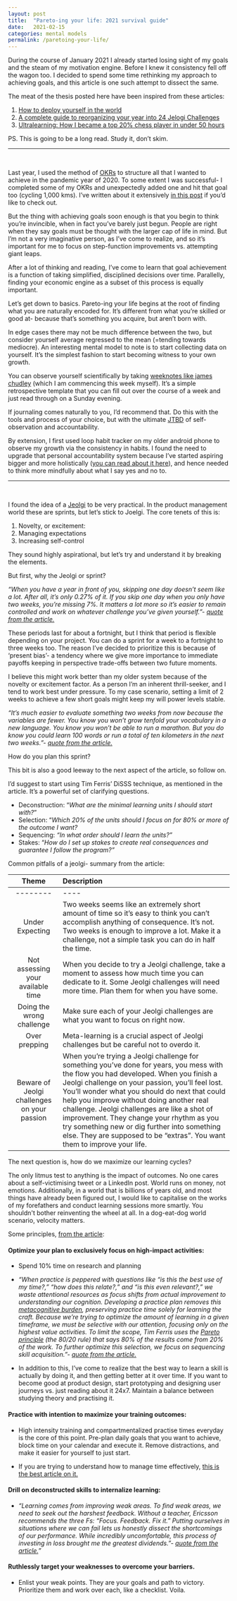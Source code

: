 ```yaml
---
layout: post
title:  "Pareto-ing your life: 2021 survival guide"
date:   2021-02-15
categories: mental models
permalink: /paretoing-your-life/
---
```

During the course of January 2021 I already started losing sight of my goals and the steam of my motivation engine. Before I knew it consistency fell off the wagon too. I decided to spend some time rethinking my approach to achieving goals, and this article is one such attempt to dissect the same.

The meat of the thesis posted here have been inspired from these articles:

1. [How to deploy yourself in the world](https://medium.com/absolute-zero/how-to-deploy-yourself-in-the-world-c3ca6b57d678)
2. [A complete guide to reorganizing your year into 24 Jelogi Challenges](https://medium.com/better-humans/a-complete-guide-to-reorganizing-your-year-into-24-jeolgi-challenges-9998a5f55c59)
3. [Ultralearning: How I became a top 20% chess player in under 50 hours](https://medium.com/better-humans/ultralearning-how-i-became-a-top-20-chess-player-in-under-50-hours-4e085a3b8a4b)

PS. This is going to be a long read. Study it, don’t skim.

---
<br>

Last year, I used the method of [OKRs](https://www.youtube.com/watch?v=mJB83EZtAjc) to structure all that I wanted to achieve in the pandemic year of 2020. To some extent I was successful- I completed some of my OKRs and unexpectedly added one and hit that goal too (cycling 1,000 kms). I’ve written about it extensively [in this post](https://vc97.medium.com/a-sorcerers-guide-to-co-relating-activities-to-drive-desired-outcomes-791367ba160e) if you’d like to check out.

But the thing with achieving goals soon enough is that you begin to think you’re invincible, when in fact you’ve barely just begun. People are right when they say goals must be thought with the larger cap of life in mind. But I’m not a very imaginative person, as I’ve come to realize, and so it’s important for me to focus on step-function improvements vs. attempting giant leaps.

After a lot of thinking and reading, I’ve come to learn that goal achievement is a function of taking simplified, disciplined decisions over time. Parallelly, finding your economic engine as a subset of this process is equally important.

Let’s get down to basics. Pareto-ing your life begins at the root of finding what you are naturally encoded for. It’s different from what you’re skilled or good at- because that’s something you acquire, but aren’t born with.

In edge cases there may not be much difference between the two, but consider yourself average regressed to the mean (=tending towards mediocre). An interesting mental model to note is to start collecting data on yourself. It’s the simplest fashion to start becoming witness to your own growth.

You can observe yourself scientifically by taking [weeknotes like james chudley](https://james-chudley.medium.com/weeknotes-week-2-25-30-jan-f1788e64d3c6) (which I am commencing this week myself). It’s a simple retrospective template that you can fill out over the course of a week and just read through on a Sunday evening.

If journaling comes naturally to you, I’d recommend that. Do this with the tools and process of your choice, but with the ultimate [JTBD](https://jtbd.info/2-what-is-jobs-to-be-done-jtbd-796b82081cca) of self-observation and accountability.

By extension, I first used loop habit tracker on my older android phone to observe my growth via the consistency in habits. I found the need to upgrade that personal accountability system because I’ve started aspiring bigger and more holistically ([you can read about it here](https://vc97.medium.com/solving-the-quarter-life-identity-crisis-e9b3e05027ff)), and hence needed to think more mindfully about what I say yes and no to.

---
<br>


I found the idea of a [Jeolgi](https://medium.com/better-humans/a-complete-guide-to-reorganizing-your-year-into-24-jeolgi-challenges-9998a5f55c59) to be very practical. In the product management world these are sprints, but let’s stick to Joelgi. The core tenets of this is:

1. Novelty, or excitement:
2. Managing expectations
3. Increasing self-control

They sound highly aspirational, but let’s try and understand it by breaking the elements.

But first, why the Jeolgi or sprint?

*“When you have a year in front of you, skipping one day doesn’t seem like a lot. After all, it’s only 0.27% of it. If you skip one day when you only have two weeks, you’re missing 7%. It matters a lot more so it’s easier to remain controlled and work on whatever challenge you’ve given yourself.”- [quote from the article.](https://medium.com/better-humans/a-complete-guide-to-reorganizing-your-year-into-24-jeolgi-challenges-9998a5f55c59)*

These periods last for about a fortnight, but I think that period is flexible depending on your project. You can do a sprint for a week to a fortnight to three weeks too. The reason I’ve decided to prioritize this is because of ‘present bias’- a tendency where we give more importance to immediate payoffs keeping in perspective trade-offs between two future moments.

I believe this might work better than my older system because of the novelty or excitement factor. As a person I’m an inherent thrill-seeker, and I tend to work best under pressure. To my case scenario, setting a limit of 2 weeks to achieve a few short goals might keep my will power levels stable.

*“It’s much easier to evaluate something two weeks from now because the variables are fewer. You know you won’t grow tenfold your vocabulary in a new language. You know you won’t be able to run a marathon. But you do know you could learn 100 words or run a total of ten kilometers in the next two weeks.”- [quote from the article.](https://medium.com/better-humans/a-complete-guide-to-reorganizing-your-year-into-24-jeolgi-challenges-9998a5f55c59)*

How do you plan this sprint?

This bit is also a good leeway to the next aspect of the article, so follow on.

I’d suggest to start using Tim Ferris’ DiSSS technique, as mentioned in the article. It’s a powerful set of clarifying questions.

- Deconstruction: “*What are the minimal learning units I should start with?*”
- Selection: “*Which 20% of the units should I focus on for 80% or more of the outcome I want?*
- Sequencing: *“In what order should I learn the units?”*
- Stakes: “*How do I set up stakes to create real consequences and guarantee I follow the program?”*

Common pitfalls of a jeolgi- summary from the article:

| **Theme** | **Description** |
| :----: | :-----|
| --------| ----|
| Under Expecting | Two weeks seems like an extremely short amount of time so it’s easy to think you can’t accomplish anything of consequence. It’s not. Two weeks is enough to improve a lot. Make it a challenge, not a simple task you can do in half the time.|
| Not assessing your available time | When you decide to try a Jeolgi challenge, take a moment to assess how much time you can dedicate to it. Some Jeolgi challenges will need more time. Plan them for when you have some.|
| Doing the wrong challenge | Make sure each of your Jeolgi challenges are what you want to focus on right now. |
| Over prepping | Meta-learning is a crucial aspect of Jeolgi challenges but be careful not to overdo it. |
|Beware of Jeolgi challenges on your passion| When you’re trying a Jeolgi challenge for something you’ve done for years, you mess with the flow you had developed. When you finish a Jeolgi challenge on your passion, you’ll feel lost. You’ll wonder what you should do next that could help you improve without doing another real challenge. Jeolgi challenges are like a shot of improvement. They change your rhythm as you try something new or dig further into something else. They are supposed to be “extras”. You want them to improve your life.|


The next question is, how do we maximize our learning cycles?

The only litmus test to anything is the impact of outcomes. No one cares about a self-victimising tweet or a LinkedIn post. World runs on money, not emotions. Additionally, in a world that is billions of years old, and most things have already been figured out, I would like to capitalise on the works of my forefathers and conduct learning sessions more smartly. You shouldn't bother reinventing the wheel at all. In a dog-eat-dog world scenario, velocity matters.

Some principles, [from the article](https://medium.com/better-humans/ultralearning-how-i-became-a-top-20-chess-player-in-under-50-hours-4e085a3b8a4b):

#### **Optimize your plan** to exclusively focus on high-impact activities:

- Spend 10% time on research and planning

- *“When practice is peppered with questions like “is this the best use of my time?,” “how does this relate?,” and “is this even relevant?,” we waste attentional resources as focus shifts from actual improvement to understanding our cognition. Developing a practice plan removes this [metacognitive burden](https://andymatuschak.org/books/), preserving practice time solely for learning the craft.*
*Because we’re trying to optimize the amount of learning in a given timeframe, we must be selective with our attention, focusing only on the highest value activities. To limit the scope, Tim Ferris uses the [Pareto principle](https://en.wikipedia.org/wiki/Pareto_principle) (the 80/20 rule) that says 80% of the results come from 20% of the work. To further optimize this selection, we focus on sequencing skill acquisition.”- [quote from the article.](https://medium.com/better-humans/ultralearning-how-i-became-a-top-20-chess-player-in-under-50-hours-4e085a3b8a4b)*

- In addition to this, I’ve come to realize that the best way to learn a skill is actually by doing it, and then getting better at it over time. If you want to become good at product design, start prototyping and designing user journeys vs. just reading about it 24x7. Maintain a balance between studying theory and practising it.

#### **Practice with intention** to maximize your training outcomes:

- High intensity training and compartmentalized practise times everyday is the core of this point. Pre-plan daily goals that you want to achieve, block time on your calendar and execute it. Remove distractions, and make it easier for yourself to just start.

- If you are trying to understand how to manage time effectively, [this is the best article on it.](https://blog.usejournal.com/calendar-in-stead-of-to-do-lists-9ada86a512dd)


#### **Drill on deconstructed** skills to internalize learning:

- *“Learning comes from improving weak areas. To find weak areas, we need to seek out the harshest feedback. Without a teacher, Ericsson recommends the three Fs: “Focus. Feedback. Fix it.” Putting ourselves in situations where we can fail lets us honestly dissect the shortcomings of our performance. While incredibly uncomfortable, this process of investing in loss brought me the greatest dividends.”- [quote from the article.](https://medium.com/better-humans/ultralearning-how-i-became-a-top-20-chess-player-in-under-50-hours-4e085a3b8a4b)”*

#### **Ruthlessly target your weaknesses** to overcome your barriers.

- Enlist your weak points. They are your goals and path to victory. Prioritize them and work over each, like a checklist. Voila.
